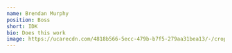 ```yaml
---
name: Brendan Murphy
position: Boss
short: IDK
bio: Does this work
image: https://ucarecdn.com/4818b566-5ecc-479b-b7f5-279aa31bea13/-/crop/4000x2667/0,444/-/preview/
---
```

